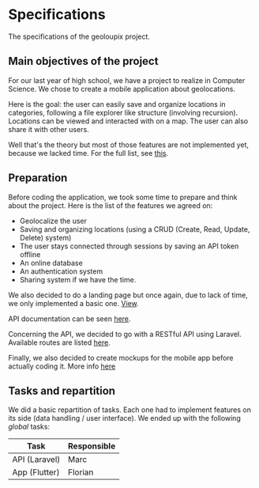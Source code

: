 # Specifications

The specifications of the geoloupix project.

## Main objectives of the project

For our last year of high school, we have a project to realize in Computer Science. We chose to create a mobile application about geolocations.

Here is the goal: the user can easily save and organize locations in categories, following a file explorer like structure (involving recursion). Locations can be viewed and interacted with on a map. The user can also share it with other users.

Well that's the theory but most of those features are not implemented yet, because we lacked time. For the full list, see [this](https://github.com/geoloupix/app#available-features).

## Preparation

Before coding the application, we took some time to prepare and think about the project. Here is the list of the features we agreed on:

- Geolocalize the user
- Saving and organizing locations (using a CRUD (Create, Read, Update, Delete) system)
- The user stays connected through sessions by saving an API token offline
- An online database
- An authentication system
- Sharing system if we have the time.

We also decided to do a landing page but once again, due to lack of time, we only implemented a basic one. [View](https://geoloupix.fr).

API documentation can be seen [here](https://developers.geoloupix.fr).

Concerning the API, we decided to go with a RESTful API using Laravel. Available routes are listed [here](https://developers.geoloupix.fr/intro/api-reference#roadmap).

Finally, we also decided to create mockups for the mobile app before actually coding it. More info [here](https://github.com/geoloupix/app#introduction)

## Tasks and repartition

We did a basic repartition of tasks. Each one had to implement features on its side (data handling / user interface). We ended up with the following _global_ tasks:

| Task          | Responsible |
| ------------- | ----------- |
| API (Laravel) | Marc        |
| App (Flutter) | Florian     |
